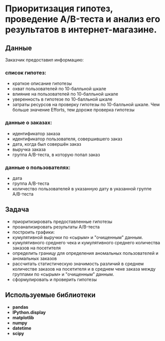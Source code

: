 # Приоритизация гипотез, проведение A/B-теста и анализ его результатов в интернет-магазине.

## Данные
Заказчик предоставил информацию:
### список гипотез:
- краткое описание гипотезы	
- охват пользователей по 10-балльной шкале	
- влияние на пользователей по 10-балльной шкале	
- уверенность в гипотезе по 10-балльной шкале	
- затраты ресурсов на проверку гипотезы по 10-балльной шкале. Чем больше значение Efforts, тем дороже проверка гипотезы	
### данные о заказах:
- идентификатор заказа	
- идентификатор пользователя, совершившего заказ	
- дата, когда был совершён заказ	
- выручка заказа	
- группа A/B-теста, в которую попал заказ
### данные о пользователях:
- дата	
- группа A/B-теста	
- количество пользователей в указанную дату в указанной группе A/B-теста	

## Задача 
- приоритизировать предоставленные гипотезы
- проанализировать результаты A/B-теста
- построить графики:
 - кумулятивной выручки по «сырым» и "очищенным" данным.
 - кумулятивного среднего чека и кумулятивного среднего количества заказов на посетителя 
- определить границу для определения аномальных пользователей и аномальных заказов
- рассчитать статистическую значимость различий в среднем количестве заказов на посетителя и в среднем чеке заказа между группами по «сырым» и "очищенным" данным.
- сформулировать и проверить гипотезы

## Используемые библиотеки
- **pandas**  
- **IPython.display**
- **matplotlib**
- **numpy**
- **datetime**
- **scipy**
